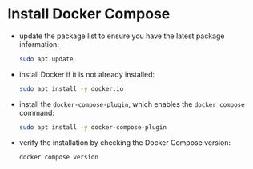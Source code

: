 # Install Docker Compose

- update the package list to ensure you have the latest package information:

  ```bash
  sudo apt update
  ```  

- install Docker if it is not already installed:

  ```bash
  sudo apt install -y docker.io
  ```  

- install the `docker-compose-plugin`, which enables the `docker compose` command:

  ```bash
  sudo apt install -y docker-compose-plugin
  ```  

- verify the installation by checking the Docker Compose version:

  ```bash
  docker compose version
  ```  

